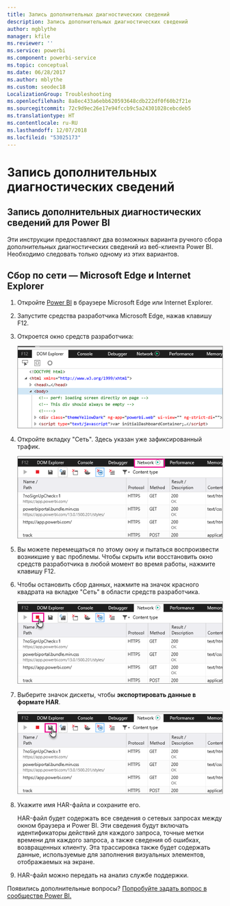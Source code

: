 ```yaml
---
title: Запись дополнительных диагностических сведений
description: Запись дополнительных диагностических сведений
author: mgblythe
manager: kfile
ms.reviewer: ''
ms.service: powerbi
ms.component: powerbi-service
ms.topic: conceptual
ms.date: 06/28/2017
ms.author: mblythe
ms.custom: seodec18
LocalizationGroup: Troubleshooting
ms.openlocfilehash: 8a8ec433a6ebb620593648cdb222df0f60b2f21e
ms.sourcegitcommit: 72c9d9ec26e17e94fccb9c5a24301028cebcdeb5
ms.translationtype: HT
ms.contentlocale: ru-RU
ms.lasthandoff: 12/07/2018
ms.locfileid: "53025173"
---
```

# <a name="capturing-additional-diagnostic-information"></a>Запись дополнительных диагностических сведений
## <a name="capturing-additional-diagnostic-information-for-power-bi"></a>Запись дополнительных диагностических сведений для Power BI
Эти инструкции предоставляют два возможных варианта ручного сбора дополнительных диагностических сведений из веб-клиента Power BI.  Необходимо следовать только одному из этих вариантов.

## <a name="network-capture---edge--internet-explorer"></a>Сбор по сети — Microsoft Edge и Internet Explorer
1. Откройте [Power BI](https://app.powerbi.com) в браузере Microsoft Edge или Internet Explorer.
2. Запустите средства разработчика Microsoft Edge, нажав клавишу F12.
3. Откроется окно средств разработчика: 
   
   ![Инструменты разработчиков](media/service-admin-capturing-additional-diagnostic-information-for-power-bi/edge-developer-tools.png)
4. Откройте вкладку "Сеть". Здесь указан уже зафиксированный трафик. 
   
   ![Вкладка "Сеть" в Edge](media/service-admin-capturing-additional-diagnostic-information-for-power-bi/edge-network-tab.png)
5. Вы можете перемещаться по этому окну и пытаться воспроизвести возникшие у вас проблемы. Чтобы скрыть или восстановить окно средств разработчика в любой момент во время работы, нажмите клавишу F12.
6. Чтобы остановить сбор данных, нажмите на значок красного квадрата на вкладке "Сеть" в области средств разработчика.
   
   ![Остановка сбора данных](media/service-admin-capturing-additional-diagnostic-information-for-power-bi/edge-network-tab-stop.png)
7. Выберите значок дискеты, чтобы **экспортировать данные в формате HAR**.
   
   ![Экспорт файла](media/service-admin-capturing-additional-diagnostic-information-for-power-bi/edge-network-tab-save.png)
8. Укажите имя HAR-файла и сохраните его.
   
    HAR-файл будет содержать все сведения о сетевых запросах между окном браузера и Power BI.  Эти сведения будут включать идентификаторы действий для каждого запроса, точные метки времени для каждого запроса, а также сведения об ошибках, возвращенных клиенту.  Эта трассировка также будет содержать данные, используемые для заполнения визуальных элементов, отображаемых на экране.
9. HAR-файл можно передать на анализ службе поддержки.

Появились дополнительные вопросы? [Попробуйте задать вопрос в сообществе Power BI.](http://community.powerbi.com/)

